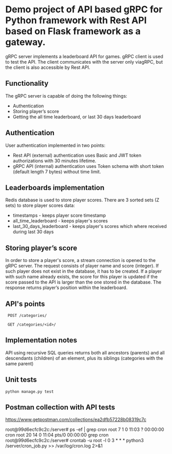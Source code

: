 # Demo project of API based gRPC for Python framework with Rest API based on Flask framework as a gateway.

gRPC server implements a leaderboard API for games. gRPC client is used to test the API. The client communicates with the server only via ​gRPC, but the client is also accessible by Rest API.

## Functionality
The gRPC server is capable of doing the following things:
- Authentication
- Storing player’s score
- Getting the all time leaderboard, or last 30 days leaderboard

## Authentication 
User authentication implemented in two points: 
- Rest API (external) authentication uses Basic and JWT token authorizations with 30 minutes lifetime.
- gRPC API (internal) authentication uses Token schema with short token (default length 7 bytes) without time limit.

## Leaderboards implementation
Redis database is used to store player scores. There are 3 sorted sets (Z sets) to store player scores data:
- timestamps - keeps player score timestamp
- all_time_leaderboard - keeps player's scores
- last_30_days_leaderboard - keeps player's scores which where received during last 30 days

## Storing player’s score
In order to store a player's score, a stream connection is opened to the gRPC server.
The request consists of player name and score (integer). If such player does not exist in the database, it has to be created. If a
player with such name already exists, the score for this player is updated if the
score​ passed to the API​ is larger​ than the one stored in the database. The response returns player’s position within the leaderboard.



## API's points
```text
​ POST /categories/
```
```text
 GET /categories/<id>/​
```

##  Implementation notes
API using recursive SQL queries returns both all ancestors (parents) and all descendants (children) of an element, plus its siblings (categories with the same parent)

## Unit tests
```text
python manage.py test

```

## Postman collection with API tests
https://www.getpostman.com/collections/ea2dfb57228b08319c7c








root@99d6ecfc9c2c:/server# ps -ef | grep cron
root         7     1  0 11:03 ?        00:00:00 cron
root        20    14  0 11:04 pts/0    00:00:00 grep cron
root@99d6ecfc9c2c:/server# crontab -u root -l
0 3 * * * python3 /server/cron_job.py >> /var/log/cron.log 2>&1

